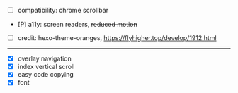- [ ] compatibility: chrome scrollbar
- [P] a11y: screen readers, ~~reduced motion~~
- [ ] credit: hexo-theme-oranges, https://flyhigher.top/develop/1912.html

---

- [X] overlay navigation
- [X] index vertical scroll
- [X] easy code copying
- [X] font
